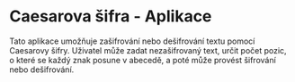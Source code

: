 # Caesarova šifra - Aplikace
Tato aplikace umožňuje zašifrování nebo dešifrování textu pomocí Caesarovy šifry. Uživatel může zadat nezašifrovaný text, určit počet pozic, o které se každý znak posune v abecedě, a poté může provést šifrování nebo dešifrování.
